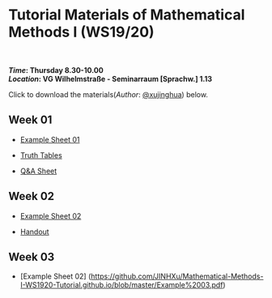 # Tutorial Materials of Mathematical Methods I (WS19/20)

<br/>

**_Time_: Thursday 8.30-10.00<br/>**
**_Location_: VG Wilhelmstraße - Seminarraum [Sprachw.] 1.13<br/>**


Click to download the materials(_Author_: [@xujinghua](https://github.com/JINHXu)) below.


## Week 01 
* [Example Sheet 01](https://github.com/JINHXu/Methods1_tutorial19-20.github.io/raw/master/Examples%2001(mathmatical%20methods%201).pdf)

* [Truth Tables](https://github.com/JINHXu/Methods1_tutorialWS19-20.github.io/raw/master/truth%20tables.pdf)
* [Q&A Sheet](https://github.com/JINHXu/Methods1_tutorialWS19-20.github.io/raw/master/Q%26A(24.%20Oct).pdf)

## Week 02

* [Example Sheet 02](https://github.com/JINHXu/Methods1_tutorial19-20.github.io/raw/master/Ex02_logik.pdf) 

* [Handout](https://github.com/JINHXu/Methods1_tutorial19-20.github.io/raw/master/Week2_Hand%20out.pdf)

## Week 03

* [Example Sheet 02] (https://github.com/JINHXu/Mathematical-Methods-I-WS1920-Tutorial.github.io/blob/master/Example%2003.pdf)
